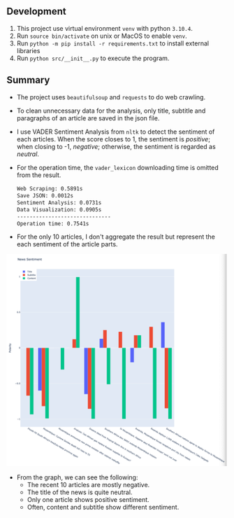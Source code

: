 ## Development

1. This project use virtual environment `venv` with python `3.10.4`.
2. Run `source bin/activate` on unix or MacOS to enable `venv`.
3. Run `python -m pip install -r requirements.txt` to install external libraries
4. Run `python src/__init__.py` to execute the program.

## Summary

- The project uses `beautifulsoup` and `requests` to do web crawling.
- To clean unnecessary data for the analysis, only title, subtitle and paragraphs of an article are saved in the json file.
- I use VADER Sentiment Analysis from `nltk` to detect the sentiment of each articles. When the score closes to 1, the sentiment is *positive*; when closing to -1, *negative*; otherwise, the sentiment is regarded as *neutral*.
- For the operation time, the `vader_lexicon` downloading time is omitted from the result.

    ```
    Web Scraping: 0.5891s
    Save JSON: 0.0012s
    Sentiment Analysis: 0.0731s
    Data Visualization: 0.0905s
    ------------------------------
    Operation time: 0.7541s
    ```

- For the only 10 articles, I don't aggregate the result but represent the each sentiment of the article parts.

![analysis](sentiment.png)

- From the graph, we can see the following:
  - The recent 10 articles are mostly negative.
  - The title of the news is quite neutral.
  - Only one article shows positive sentiment.
  - Often, content and subtitle show different sentiment.
